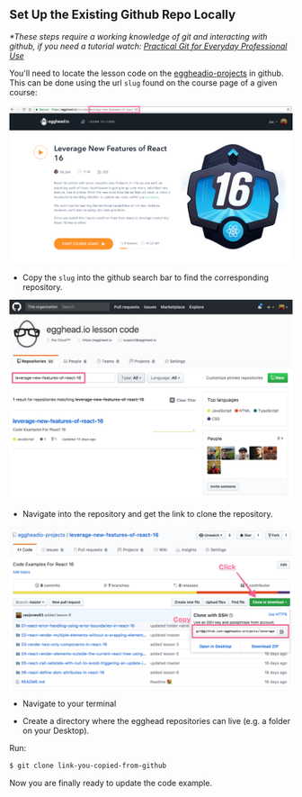 ## Set Up the Existing Github Repo Locally

_*These steps require a working knowledge of git and interacting with github, if you need a tutorial watch: [Practical Git for Everyday Professional Use](https://egghead.io/courses/practical-git-for-everyday-professional-use)_

You'll need to locate the lesson code on the [eggheadio-projects](https://github.com/eggheadio-projects) in github. This can be done using the url `slug` found on the course page of a given course:

![course url slug](../images/02-Update-Code/00-find-course-url-slug.png)

- Copy the `slug` into the github search bar to find the corresponding repository.

![corresponding repository](../images/02-Update-Code/00-find-corresponding-repository.png)

- Navigate into the repository and get the link to clone the repository.

![corresponding repository](../images/02-Update-Code/00-copy-link-to-clone-repo.png)

- Navigate to your terminal

- Create a directory where the egghead repositories can live (e.g. a folder on your Desktop).

Run:

```bash
$ git clone link-you-copied-from-github
```

Now you are finally ready to update the code example.
